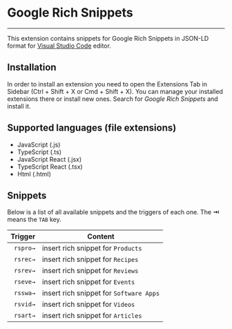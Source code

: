 # Google Rich Snippets
-------------------

This extension contains snippets for Google Rich Snippets in JSON-LD format for [Visual Studio Code][code] editor.

## Installation

In order to install an extension you need to open the Extensions Tab in Sidebar (Ctrl + Shift + X or Cmd + Shift + X).
You can manage your installed extensions there or install new ones. Search for *Google Rich Snippets* and install it.

## Supported languages (file extensions)

* JavaScript (.js)
* TypeScript (.ts)
* JavaScript React (.jsx)
* TypeScript React (.tsx)
* Html (.html)

## Snippets

Below is a list of all available snippets and the triggers of each one. The **⇥** means the `TAB` key.

| Trigger  | Content |
| -------: | ------- |
| `rspro→`   | insert rich snippet for `Products`|
| `rsrec→`   | insert rich snippet for `Recipes`|
| `rsrev→`   | insert rich snippet for `Reviews`|
| `rseve→`   | insert rich snippet for `Events`|
| `rsswa→`   | insert rich snippet for `Software Apps`|
| `rsvid→`   | insert rich snippet for `Videos`|
| `rsart→`   | insert rich snippet for `Articles`|


[code]: https://code.visualstudio.com/
